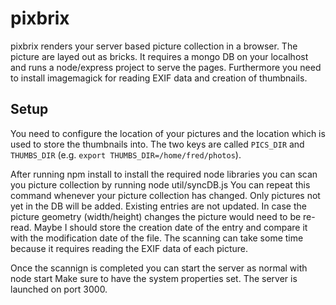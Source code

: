# pixbrix
pixbrix renders your server based picture collection in a browser. The picture are layed out as bricks.
It requires a mongo DB on your localhost and runs a node/express project to serve the pages. Furthermore you need to install imagemagick for reading EXIF data and creation of thumbnails.
## Setup
You need to configure the location of your pictures and the location which is used to store the thumbnails into. The two keys are called `PICS_DIR` and `THUMBS_DIR` (e.g. `export THUMBS_DIR=/home/fred/photos`).

After running npm install to install the required node libraries you can scan you picture collection by running
  node util/syncDB.js
You can repeat this command whenever your picture collection has changed. Only pictures not yet in the DB will be added. Existing entries are not updated. In case the picture geometry (width/height) changes the picture would need to be re-read. Maybe I should store the creation date of the entry and compare it with the modification date of the file.
The scanning can take some time because it requires reading the EXIF data of each picture.

Once the scannign is completed you can start the server as normal with
  node start
Make sure to have the system properties set.
The server is launched on port 3000.

